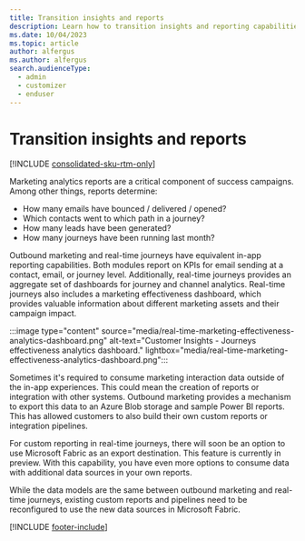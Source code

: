 ```yaml
---
title: Transition insights and reports
description: Learn how to transition insights and reporting capabilities from outbound marketing to real-time journeys in Dynamics 365 Customer Insights - Journeys.
ms.date: 10/04/2023
ms.topic: article
author: alfergus
ms.author: alfergus
search.audienceType: 
  - admin
  - customizer
  - enduser
---
```


# Transition insights and reports

[!INCLUDE [consolidated-sku-rtm-only](./includes/consolidated-sku-rtm-only.md)]

Marketing analytics reports are a critical component of success campaigns. Among other things, reports determine:
-	How many emails have bounced / delivered / opened?
-	Which contacts went to which path in a journey?
-	How many leads have been generated?
-	How many journeys have been running last month?

Outbound marketing and real-time journeys have equivalent in-app reporting capabilities. Both modules report on KPIs for email sending at a contact, email, or journey level. Additionally, real-time journeys provides an aggregate set of dashboards for journey and channel analytics. Real-time journeys also includes a marketing effectiveness dashboard, which provides valuable information about different marketing assets and their campaign impact.

:::image type="content" source="media/real-time-marketing-effectiveness-analytics-dashboard.png" alt-text="Customer Insights - Journeys effectiveness analytics dashboard." lightbox="media/real-time-marketing-effectiveness-analytics-dashboard.png":::

Sometimes it's required to consume marketing interaction data outside of the in-app experiences. This could mean the creation of reports or integration with other systems. Outbound marketing provides a mechanism to export this data to an Azure Blob storage and sample Power BI reports. This has allowed customers to also build their own custom reports or integration pipelines.

For custom reporting in real-time journeys, there will soon be an option to use Microsoft Fabric as an export destination. This feature is currently in preview. With this capability, you have even more options to consume data with additional data sources in your own reports.

While the data models are the same between outbound marketing and real-time journeys, existing custom reports and pipelines need to be reconfigured to use the new data sources in Microsoft Fabric.

[!INCLUDE [footer-include](./includes/footer-banner.md)]